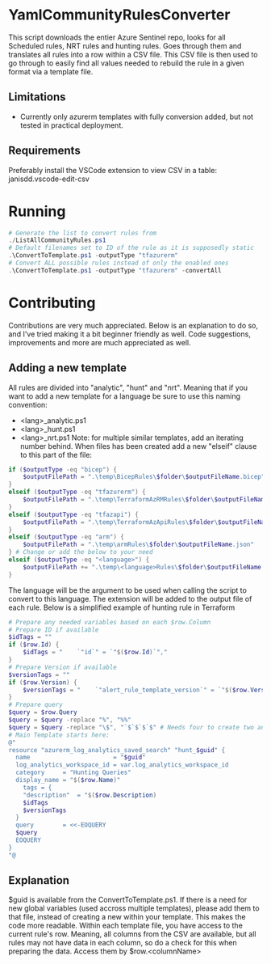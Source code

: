 
# YamlCommunityRulesConverter
This script downloads the entier Azure Sentinel repo, looks for all Scheduled rules, NRT rules and hunting rules. Goes through them and translates all rules into a row within a CSV file. This CSV file is then used to go through to easily find all values needed to rebuild the rule in a given format via a template file.
## Limitations
- Currently only azurerm templates with fully conversion added, but not tested in practical deployment.
## Requirements

Preferably install the VSCode extension to view CSV in a table: janisdd.vscode-edit-csv
# Running
```powershell
# Generate the list to convert rules from
./ListAllCommunityRules.ps1
# Default filenames set to ID of the rule as it is supposedly static
.\ConvertToTemplate.ps1 -outputType "tfazurerm"
# Convert ALL possible rules instead of only the enabled ones
.\ConvertToTemplate.ps1 -outputType "tfazurerm" -convertAll
```

# Contributing
Contributions are very much appreciated. Below is an explanation to do so, and I've tried making it a bit beginner friendly as well.
Code suggestions, improvements and more are much appreciated as well.
## Adding a new template
All rules are divided into "analytic", "hunt" and "nrt". Meaning that if you want to add a new template for a language be sure to use this naming convention:
- \<lang\>_analytic.ps1
- \<lang\>_hunt.ps1
- \<lang\>_nrt.ps1
Note: for multiple similar templates, add an iterating number behind.
When files has been created add a new "elseif" clause to this part of the file:
```powershell
if ($outputType -eq "bicep") {
    $outputFilePath = ".\temp\BicepRules\$folder\$outputFileName.bicep"
}
elseif ($outputType -eq "tfazurerm") {
    $outputFilePath = ".\temp\TerraformAzRMRules\$folder\$outputFileName.tf"
}
elseif ($outputType -eq "tfazapi") {
    $outputFilePath = ".\temp\TerraformAzApiRules\$folder\$outputFileName.tf"
}
elseif ($outputType -eq "arm") {
    $outputFilePath = ".\temp\armRules\$folder\$outputFileName.json"
} # Change or add the below to your need
elseif ($outputType -eq "<language>") {
    $outputFilePath += ".\temp\<language>Rules\$folder\$outputFileName.<extension>"
}
```
The language will be the argument to be used when calling the script to convert to this language. The extension will be added to the output file of each rule.
Below is a simplified example of hunting rule in Terraform
```powershell
# Prepare any needed variables based on each $row.Column
# Prepare ID if available
$idTags = ""
if ($row.Id) {
    $idTags = "    `"id`" = `"$($row.Id)`","
}
# Prepare Version if available
$versionTags = ""
if ($row.Version) {
    $versionTags = "    `"alert_rule_template_version`" = `"$($row.Version)`""
}
# Prepare query
$query = $row.Query
$query = $query -replace "%", "%%" 
$query = $query -replace "\$", "`$`$`$`$" # Needs four to create two and escaping differs when used like this
# Main Template starts here:
@"
resource "azurerm_log_analytics_saved_search" "hunt_$guid" {
  name                       = "$guid"
  log_analytics_workspace_id = var.log_analytics_workspace_id
  category     = "Hunting Queries"
  display_name = "$($row.Name)"
    tags = {
    "description"  = "$($row.Description)
    $idTags
    $versionTags
  }
  query        = <<-EOQUERY
  $query
  EOQUERY
}
"@
```
## Explanation
$guid is available from the ConvertToTemplate.ps1. If there is a need for new global variables (used accross multiple templates), please add them to that file, instead of creating a new within your template. This makes the code more readable.
Within each template file, you have access to the current rule's row. Meaning, all columns from the CSV are available, but all rules may not have data in each column, so do a check for this when preparing the data. Access them by $row.\<columnName\>
